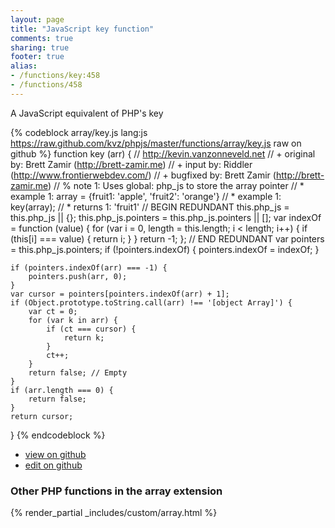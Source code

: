 ```yaml
---
layout: page
title: "JavaScript key function"
comments: true
sharing: true
footer: true
alias:
- /functions/key:458
- /functions/458
---
```

<!-- Generated by Rakefile:build -->
A JavaScript equivalent of PHP's key

{% codeblock array/key.js lang:js https://raw.github.com/kvz/phpjs/master/functions/array/key.js raw on github %}
function key (arr) {
    // http://kevin.vanzonneveld.net
    // +   original by: Brett Zamir (http://brett-zamir.me)
    // +   input by: Riddler (http://www.frontierwebdev.com/)
    // +   bugfixed by: Brett Zamir (http://brett-zamir.me)
    // %        note 1: Uses global: php_js to store the array pointer
    // *     example 1: array = {fruit1: 'apple', 'fruit2': 'orange'}
    // *     example 1: key(array);
    // *     returns 1: 'fruit1'
    // BEGIN REDUNDANT
    this.php_js = this.php_js || {};
    this.php_js.pointers = this.php_js.pointers || [];
    var indexOf = function (value) {
        for (var i = 0, length = this.length; i < length; i++) {
            if (this[i] === value) {
                return i;
            }
        }
        return -1;
    };
    // END REDUNDANT
    var pointers = this.php_js.pointers;
    if (!pointers.indexOf) {
        pointers.indexOf = indexOf;
    }

    if (pointers.indexOf(arr) === -1) {
        pointers.push(arr, 0);
    }
    var cursor = pointers[pointers.indexOf(arr) + 1];
    if (Object.prototype.toString.call(arr) !== '[object Array]') {
        var ct = 0;
        for (var k in arr) {
            if (ct === cursor) {
                return k;
            }
            ct++;
        }
        return false; // Empty
    }
    if (arr.length === 0) {
        return false;
    }
    return cursor;
}
{% endcodeblock %}

 - [view on github](https://github.com/kvz/phpjs/blob/master/functions/array/key.js)
 - [edit on github](https://github.com/kvz/phpjs/edit/master/functions/array/key.js)

### Other PHP functions in the array extension
{% render_partial _includes/custom/array.html %}
